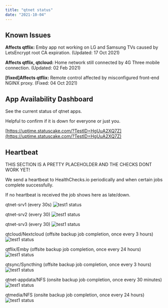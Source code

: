 ```yaml
---
title: "qtnet status"
date: "2021-10-04"
---
```

## Known Issues

**Affects qtflix:** Emby app not working on LG and Samsung TVs caused by LetsEncrypt root CA expiration. (Updated: 17 Oct 2021)

**Affects qtflix, qtcloud:** Home network still connected by 4G Three mobile connection. (Updated: 02 Feb 2021)

**[fixed]Affects qtflix:** Remote control affected by misconfigured front-end NGINX proxy. (Fixed: 04 Oct 2021)



## App Availability Dashboard

See the current status of qtnet apps.

Helpful to confirm if it is down for everyone or just you.

[https://uptime.statuscake.com/?TestID=HgUuA2XQ7Z](https://uptime.statuscake.com/?TestID=HgUuA2XQ7Z)


## Heartbeat

THIS SECTION IS A PRETTY PLACEHOLDER AND THE CHECKS DONT WORK YET!

We send a heartbeat to HealthChecks.io periodically and when certain jobs complete successfully.


If no heartbeat is received the job shows here as late/down.


qtnet-srv1 (every 30s)
![test1 status](https://healthchecks.io/badge/929328ec-f605-456e-b65c-7912ee/VMPDtvYy/test1.svg)

qtnet-srv2 (every 30)
![test1 status](https://healthchecks.io/badge/929328ec-f605-456e-b65c-7912ee/VMPDtvYy/test1.svg)

qtnet-srv3 (every 30)
![test1 status](https://healthchecks.io/badge/929328ec-f605-456e-b65c-7912ee/VMPDtvYy/test1.svg)

qtcloud/Nextcloud (offsite backup job completion, once every 3 hours)
![test1 status](https://healthchecks.io/badge/929328ec-f605-456e-b65c-7912ee/VMPDtvYy/test1.svg)


qtflix/Emby (offsite backup job completion, once every 24 hours)
![test1 status](https://healthchecks.io/badge/929328ec-f605-456e-b65c-7912ee/VMPDtvYy/test1.svg)


qtsync/Syncthing (offsite backup job completion, once every 3 hours)
![test1 status](https://healthchecks.io/badge/929328ec-f605-456e-b65c-7912ee/VMPDtvYy/test1.svg)


qtnet-appdata/NFS (onsite backup job completion, once every 30 minutes)
![test1 status](https://healthchecks.io/badge/929328ec-f605-456e-b65c-7912ee/VMPDtvYy/test1.svg)


qtmedia/NFS (onsite backup job completion, once every 24 hours)
![test1 status](https://healthchecks.io/badge/929328ec-f605-456e-b65c-7912ee/VMPDtvYy/test1.svg)

